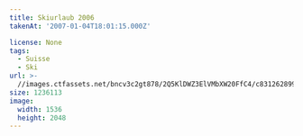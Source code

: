 ```yaml
---
title: Skiurlaub 2006
takenAt: '2007-01-04T18:01:15.000Z'

license: None
tags:
  - Suisse
  - Ski
url: >-
  //images.ctfassets.net/bncv3c2gt878/2Q5KlDWZ3ElVMbXW20FfC4/c83126289956daaee66a2f125acd731b/skiurlaub-2006_4560279580_o
size: 1236113
image:
  width: 1536
  height: 2048
---
```

